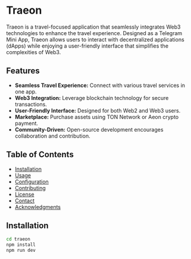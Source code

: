 # Traeon

Traeon is a travel-focused application that seamlessly integrates Web3 technologies to enhance the travel experience. Designed as a Telegram Mini App, Traeon allows users to interact with decentralized applications (dApps) while enjoying a user-friendly interface that simplifies the complexities of Web3. 

## Features

- **Seamless Travel Experience:** Connect with various travel services in one app.
- **Web3 Integration:** Leverage blockchain technology for secure transactions.
- **User-Friendly Interface:** Designed for both Web2 and Web3 users.
- **Marketplace:** Purchase assets using TON Network or Aeon crypto payment.
- **Community-Driven:** Open-source development encourages collaboration and contribution.

## Table of Contents

- [Installation](#installation)
- [Usage](#usage)
- [Configuration](#configuration)
- [Contributing](#contributing)
- [License](#license)
- [Contact](#contact)
- [Acknowledgments](#acknowledgments)

## Installation

```bash
cd traeon
npm install
npm run dev
